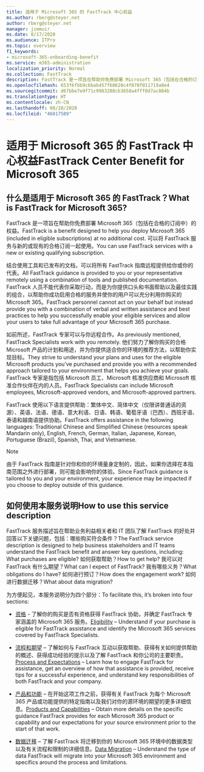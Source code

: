 ```yaml
---
title: 适用于 Microsoft 365 的 FastTrack 中心权益
ms.author: rberg@steyer.net
author: rberg@steyer.net
manager: jimmuir
ms.date: 8/17/2020
ms.audience: ITPro
ms.topic: overview
f1_keywords:
- microsoft-365-onboarding-benefit
ms.service: m365-administration
localization_priority: Normal
ms.collection: FastTrack
description: FastTrack 是一项旨在帮助你免费部署 Microsoft 365（包括在合格的订阅中）的权益。 可以将 FastTrack 服务与新的或现有的合格订阅一起使用。
ms.openlocfilehash: 653f6fbb9c6bab457f68628c4f070f011719a8e4
ms.sourcegitcommit: d67bbe7e9f71c9983280cb3858a4fff0d7ac884b
ms.translationtype: HT
ms.contentlocale: zh-CN
ms.lasthandoff: 08/20/2020
ms.locfileid: "46817589"
---
```

# <a name="fasttrack-center-benefit-for-microsoft-365"></a><span data-ttu-id="6ac7c-104">适用于 Microsoft 365 的 FastTrack 中心权益</span><span class="sxs-lookup"><span data-stu-id="6ac7c-104">FastTrack Center Benefit for Microsoft 365</span></span>

## <a name="what-is-fasttrack-for-microsoft-365"></a><span data-ttu-id="6ac7c-105">什么是适用于 Microsoft 365 的 FastTrack？</span><span class="sxs-lookup"><span data-stu-id="6ac7c-105">What is FastTrack for Microsoft 365?</span></span>

<span data-ttu-id="6ac7c-106">FastTrack 是一项旨在帮助你免费部署 Microsoft 365（包括在合格的订阅中）的权益。</span><span class="sxs-lookup"><span data-stu-id="6ac7c-106">FastTrack is a benefit designed to help you deploy Microsoft 365 (included in eligible subscriptions) at no additional cost.</span></span> <span data-ttu-id="6ac7c-107">可以将 FastTrack 服务与新的或现有的合格订阅一起使用。</span><span class="sxs-lookup"><span data-stu-id="6ac7c-107">You can use FastTrack services with a new or existing qualifying subscription.</span></span>

<span data-ttu-id="6ac7c-108">结合使用工具和已发布的文档，可以将所有 FastTrack 指南远程提供给你或你的代表。</span><span class="sxs-lookup"><span data-stu-id="6ac7c-108">All FastTrack guidance is provided to you or your representative remotely using a combination of tools and published documentation.</span></span> <span data-ttu-id="6ac7c-109">FastTrack 人员不能代表你采取行动，而是为你提供口头和书面帮助以及最佳实践的组合，以帮助你成功启用合格的服务并使你的用户可以充分利用你购买的 Microsoft 365。</span><span class="sxs-lookup"><span data-stu-id="6ac7c-109">FastTrack personnel cannot act on your behalf but instead provide you with a combination of verbal and written assistance and best practices to help you successfully enable your eligible services and allow your users to take full advantage of your Microsoft 365 purchase.</span></span>

<span data-ttu-id="6ac7c-110">如前所述，FastTrack 专家可以与你远程合作。</span><span class="sxs-lookup"><span data-stu-id="6ac7c-110">As previously mentioned, FastTrack Specialists work with you remotely.</span></span> <span data-ttu-id="6ac7c-111">他们努力了解你购买的合格 Microsoft 产品的计划和用途，并为你提供适合你的环境的推荐方法，以帮助你实现目标。</span><span class="sxs-lookup"><span data-stu-id="6ac7c-111">They strive to understand your plans and uses for the eligible Microsoft products you’ve purchased and provide you with a recommended approach tailored to your environment that helps you achieve your goals.</span></span> <span data-ttu-id="6ac7c-112">FastTrack 专家是指包括 Microsoft 员工、Microsoft 核准供应商和 Microsoft 核准合作伙伴在内的人员。</span><span class="sxs-lookup"><span data-stu-id="6ac7c-112">FastTrack Specialists can include Microsoft employees, Microsoft-approved vendors, and Microsoft-approved partners.</span></span>

<span data-ttu-id="6ac7c-113">FastTrack 使用以下语言提供帮助：繁体中文、简体中文（仅限讲普通话的资源）、英语、法语、德语、意大利语、日语、韩语、葡萄牙语（巴西）、西班牙语、泰语和越南语提供协助。</span><span class="sxs-lookup"><span data-stu-id="6ac7c-113">FastTrack offers assistance in the following languages: Traditional Chinese and Simplified Chinese (resources speak Mandarin only), English, French, German, Italian, Japanese, Korean, Portuguese (Brazil), Spanish, Thai, and Vietnamese.</span></span>

> [!NOTE]
> <span data-ttu-id="6ac7c-114">由于 FastTrack 指南是针对你和你的环境量身定制的，因此，如果你选择在本指南范围之外进行部署，则可能会影响你的体验。</span><span class="sxs-lookup"><span data-stu-id="6ac7c-114">Since FastTrack guidance is tailored to you and your environment, your experience may be impacted if you choose to deploy outside of this guidance.</span></span>

## <a name="how-to-use-this-service-description"></a><span data-ttu-id="6ac7c-115">如何使用本服务说明</span><span class="sxs-lookup"><span data-stu-id="6ac7c-115">How to use this service description</span></span>

<span data-ttu-id="6ac7c-116">FastTrack 服务描述旨在帮助业务利益相关者和 IT 团队了解 FastTrack 的好处并回答以下关键问题，包括：哪些购买符合条件？</span><span class="sxs-lookup"><span data-stu-id="6ac7c-116">The FastTrack service description is designed to help business stakeholders and IT teams understand the FastTrack benefit and answer key questions, including: What purchases are eligible?</span></span> <span data-ttu-id="6ac7c-117">如何获取帮助？</span><span class="sxs-lookup"><span data-stu-id="6ac7c-117">How to get help?</span></span> <span data-ttu-id="6ac7c-118">我可以对 FastTrack 有什么期望？</span><span class="sxs-lookup"><span data-stu-id="6ac7c-118">What can I expect of FastTrack?</span></span> <span data-ttu-id="6ac7c-119">我有哪些义务？</span><span class="sxs-lookup"><span data-stu-id="6ac7c-119">What obligations do I have?</span></span> <span data-ttu-id="6ac7c-120">如何进行预订？</span><span class="sxs-lookup"><span data-stu-id="6ac7c-120">How does the engagement work?</span></span> <span data-ttu-id="6ac7c-121">如何进行数据迁移？</span><span class="sxs-lookup"><span data-stu-id="6ac7c-121">What about data migration?</span></span>

<span data-ttu-id="6ac7c-122">为方便起见，本服务说明分为四个部分：</span><span class="sxs-lookup"><span data-stu-id="6ac7c-122">To facilitate this, it’s broken into four sections:</span></span>

  - <span data-ttu-id="6ac7c-123">[资格](eligibility.md) - 了解你的购买是否有资格获得 FastTrack 协助，并确定 FastTrack 专家涵盖的 Microsoft 365 服务。</span><span class="sxs-lookup"><span data-stu-id="6ac7c-123">[Eligibility](eligibility.md) – Understand if your purchase is eligible for FastTrack assistance and identify the Microsoft 365 services covered by FastTrack Specialists.</span></span>

  - <span data-ttu-id="6ac7c-124">[流程和期望](process-and-expectations.md) – 了解如何与 FastTrack 互动以获取帮助、获得有关如何提供帮助的概述、获得成功经验的提示以及了解 FastTrack 和你公司的主要职责。</span><span class="sxs-lookup"><span data-stu-id="6ac7c-124">[Process and Expectations](process-and-expectations.md) – Learn how to engage FastTrack for assistance, get an overview of how that assistance is provided, receive tips for a successful experience, and understand key responsibilities of both FastTrack and your company.</span></span>

  - <span data-ttu-id="6ac7c-125">[产品和功能](products-and-capabilities.md) – 在开始这项工作之前，获得有关 FastTrack 为每个 Microsoft 365 产品或功能提供的特定指南以及我们对你的源环境的期望的更多详细信息。</span><span class="sxs-lookup"><span data-stu-id="6ac7c-125">[Products and Capabilities](products-and-capabilities.md) – Obtain more details on the specific guidance FastTrack provides for each Microsoft 365 product or capability and our expectations for your source environment prior to the start of that work.</span></span>

  - <span data-ttu-id="6ac7c-126">[数据迁移](data-migration.md) – 了解 FastTrack 将迁移到你的 Microsoft 365 环境中的数据类型以及有关流程和限制的详细信息。</span><span class="sxs-lookup"><span data-stu-id="6ac7c-126">[Data Migration](data-migration.md) – Understand the type of data FastTrack will migrate into your Microsoft 365 environment and specifics around the process and limitations.</span></span>
